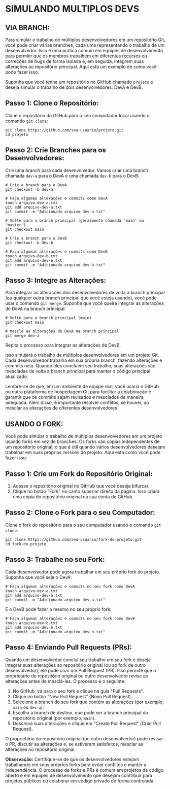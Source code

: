 # SIMULANDO MULTIPLOS DEVS
## VIA BRANCH:
Para simular o trabalho de múltiplos desenvolvedores em um repositório Git, você pode criar várias branches, cada uma representando o trabalho de um desenvolvedor. Isso é uma prática comum em equipes de desenvolvimento para permitir que os membros trabalhem em diferentes recursos ou correções de bugs de forma isolada e, em seguida, integrem suas alterações ao repositório principal. Aqui está um exemplo de como você pode fazer isso:

Suponha que você tenha um repositório no GitHub chamado `projeto` e deseja simular o trabalho de dois desenvolvedores: DevA e DevB.

## Passo 1: Clone o Repositório:
Clone o repositório do GitHub para o seu computador local usando o comando `git clone`:

```shell
git clone https://github.com/seu-usuario/projeto.git
cd projeto
```

## Passo 2: Crie Branches para os Desenvolvedores:
Crie uma branch para cada desenvolvedor. Vamos criar uma branch chamada `dev-a` para o DevA e uma chamada `dev-b` para o DevB:

```shell
# Crie a branch para o DevA
git checkout -b dev-a

# Faça algumas alterações e commits como DevA
touch arquivo-dev-a.txt
git add arquivo-dev-a.txt
git commit -m "Adicionado arquivo-dev-a.txt"

# Volte para a branch principal (geralmente chamada 'main' ou 'master')
git checkout main

# Crie a branch para o DevB
git checkout -b dev-b

# Faça algumas alterações e commits como DevB
touch arquivo-dev-b.txt
git add arquivo-dev-b.txt
git commit -m "Adicionado arquivo-dev-b.txt"
```

## Passo 3: Integre as Alterações:
Para integrar as alterações dos desenvolvedores de volta à branch principal (ou qualquer outra branch principal que você esteja usando), você pode usar o comando `git merge`. Suponha que você queira integrar as alterações de DevA na branch principal:

```shell
# Volte para a branch principal (main)
git checkout main

# Mescle as alterações de DevA na branch principal
git merge dev-a
```

Repita o processo para integrar as alterações de DevB.

Isso simulará o trabalho de múltiplos desenvolvedores em um projeto Git. Cada desenvolvedor trabalha em sua própria branch, fazendo alterações e commits nela. Quando eles concluem seu trabalho, suas alterações são mescladas de volta à branch principal para manter o código principal atualizado.

Lembre-se de que, em um ambiente de equipe real, você usaria o GitHub ou outra plataforma de hospedagem Git para facilitar a colaboração e garantir que os commits sejam revisados e mesclados de maneira adequada. Além disso, é importante resolver conflitos, se houver, ao mesclar as alterações de diferentes desenvolvedores.

## USANDO O FORK:
Você pode simular o trabalho de múltiplos desenvolvedores em um projeto usando forks em vez de branches. Os forks são cópias independentes de um repositório original, o que é útil quando vários desenvolvedores desejam trabalhar em suas próprias versões do projeto. Aqui está como você pode fazer isso:

## Passo 1: Crie um Fork do Repositório Original:
1. Acesse o repositório original no GitHub que você deseja bifurcar.
2. Clique no botão "Fork" no canto superior direito da página. Isso criará uma cópia do repositório original na sua conta do GitHub.

## Passo 2: Clone o Fork para o seu Computador:
Clone o fork do repositório para o seu computador usando o comando `git clone`:

```shell
git clone https://github.com/seu-usuario/fork-do-projeto.git
cd fork-do-projeto
```

## Passo 3: Trabalhe no seu Fork:
Cada desenvolvedor pode agora trabalhar em seu próprio fork do projeto. Suponha que você seja o DevA:

```shell
# Faça algumas alterações e commits no seu fork como DevA
touch arquivo-dev-a.txt
git add arquivo-dev-a.txt
git commit -m "Adicionado arquivo-dev-a.txt"
```

E o DevB pode fazer o mesmo no seu próprio fork:

```shell
# Faça algumas alterações e commits no seu fork como DevB
touch arquivo-dev-b.txt
git add arquivo-dev-b.txt
git commit -m "Adicionado arquivo-dev-b.txt"
```

## Passo 4: Enviando Pull Requests (PRs):
Quando um desenvolvedor conclui seu trabalho em seu fork e deseja integrar suas alterações ao repositório original (ou ao fork de outro desenvolvedor), ele pode criar um Pull Request (PR). Isso permite que o proprietário do repositório original ou outro desenvolvedor revise as alterações antes de mesclá-las. O processo é o seguinte:

1. No GitHub, vá para o seu fork e clique na guia "Pull Requests".
2. Clique no botão "New Pull Request" (Novo Pull Request).
3. Selecione a branch do seu fork que contém as alterações (por exemplo, `main` ou `dev-a`).
4. Escolha a branch de destino, que pode ser a branch principal do repositório original (por exemplo, `main`).
5. Descreva suas alterações e clique em "Create Pull Request" (Criar Pull Request).

O proprietário do repositório original (ou outro desenvolvedor) pode revisar o PR, discutir as alterações e, se estiverem satisfeitos, mesclar as alterações no repositório original.

**Observação:** Certifique-se de que os desenvolvedores estejam trabalhando em seus próprios forks para evitar conflitos e manter a independência. O processo de forks e PRs é comum em projetos de código aberto e em equipes de desenvolvimento que desejam contribuir para projetos públicos ou colaborar em código privado de forma controlada.